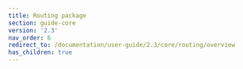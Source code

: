 ```yaml
---
title: Routing package
section: guide-core
version: '2.3'
nav_order: 6
redirect_to: /documentation/user-guide/2.3/core/routing/overview
has_children: true
---
```

